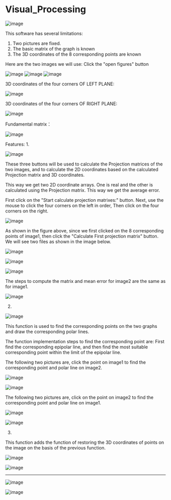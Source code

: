 # Visual_Processing

 ![image](https://user-images.githubusercontent.com/86921341/168400237-e6d83c97-82b9-4919-a9f6-2d9a4041d0cd.png)


This software has several limitations:
1. Two pictures are fixed.
2. The basic matrix of the graph is known
3. The 3D coordinates of the 8 corresponding points are known

Here are the two images we will use:
Click the "open figures" button
 
![image](https://user-images.githubusercontent.com/86921341/168400252-771cbe07-5e93-4a58-9ff4-e540ef9304e4.png)
![image](https://user-images.githubusercontent.com/86921341/168400280-e2705ec6-f84f-4b67-9d39-ba2ecd4dc4d2.png) ![image](https://user-images.githubusercontent.com/86921341/168400293-2c3785ad-5c12-4911-8256-974fddd14229.png)
	

3D coordinates of the four corners OF LEFT PLANE:

 ![image](https://user-images.githubusercontent.com/86921341/168400313-aeba8432-32a3-49d4-b587-548314e7df89.png)

3D coordinates of the four corners OF RIGHT PLANE:

 ![image](https://user-images.githubusercontent.com/86921341/168400339-5d74abdb-ce3e-4a4c-a8a5-c616e427efa2.png)

Fundamental matrix：
 
 ![image](https://user-images.githubusercontent.com/86921341/168400360-a21e35e2-ee21-41d0-b354-343d3b9392e3.png)

 
Features:
1. 

![image](https://user-images.githubusercontent.com/86921341/168400560-65616226-a180-42ff-a991-84f080968c7b.png)


These three buttons will be used to calculate the Projection matrices of the two images, and to calculate the 2D coordinates based on the calculated Projection matrix and 3D coordinates.

This way we get two 2D coordinate arrays. One is real and the other is calculated using the Projection matrix. This way we get the average error.
 
First click on the "Start calculate projection matrixes:" button.
Next, use the mouse to click the four corners on the left in order,
Then click on the four corners on the right.

![image](https://user-images.githubusercontent.com/86921341/168400603-dcd2aae9-3b71-4537-82e4-5de327d8fa38.png)
 
As shown in the figure above, since we first clicked on the 8 corresponding points of image1, then click the "Calculate First projection matrix" button. We will see two files as shown in the image below.
 
![image](https://user-images.githubusercontent.com/86921341/168400615-c13c754c-dc6b-4c95-85ba-443a92633587.png)

![image](https://user-images.githubusercontent.com/86921341/168400620-dea0d152-9b2f-419e-8c7b-ef92eb315319.png)

![image](https://user-images.githubusercontent.com/86921341/168400633-216bc75c-b1e8-452f-98cd-8b0577b9b1e8.png)

 
The steps to compute the matrix and mean error for image2 are the same as for image1.
 
![image](https://user-images.githubusercontent.com/86921341/168400643-67fe2614-23b7-4de3-9701-13dc6d86e2f0.png)


2.	
 
 ![image](https://user-images.githubusercontent.com/86921341/168400648-8015a321-e355-4984-b590-6f817d4c9c0e.png)

This function is used to find the corresponding points on the two graphs and draw the corresponding polar lines.

The function implementation steps to find the corresponding point are:
First find the corresponding epipolar line, and then find the most suitable corresponding point within the limit of the epipolar line.

The following two pictures are, click the point on image1 to find the corresponding point and polar line on image2.

 ![image](https://user-images.githubusercontent.com/86921341/168400668-874202cf-e7f6-49f6-b334-53aad0be9711.png)

![image](https://user-images.githubusercontent.com/86921341/168400684-1a3e4df2-a06e-41e5-82b3-a6902bf5e0ba.png)

 
The following two pictures are, click on the point on image2 to find the corresponding point and polar line on image1.

![image](https://user-images.githubusercontent.com/86921341/168400730-ba51231a-0c7a-4135-a490-33096a61fbb6.png)

![image](https://user-images.githubusercontent.com/86921341/168400816-f4637874-9843-4fc6-b71c-3b43f32d9d9e.png)

 
 
3.
 
This function adds the function of restoring the 3D coordinates of points on the image on the basis of the previous function.
 
 ![image](https://user-images.githubusercontent.com/86921341/168400836-fe9fc530-5d47-4732-bad9-0e09ca06c6cb.png)

![image](https://user-images.githubusercontent.com/86921341/168400843-31cdffe5-3e84-4ff7-abc1-63c30f51ceb5.png)

---------------

![image](https://user-images.githubusercontent.com/86921341/168400862-76ec19b3-6722-401e-84bc-2802a51b926a.png)

![image](https://user-images.githubusercontent.com/86921341/168400875-320ad22b-dd2d-438d-841b-3579d816439e.png)



 
 

